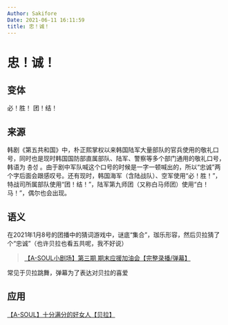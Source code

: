 ```yaml
---
Author: Sakifore
Date: 2021-06-11 16:11:59
title: 忠！诚！
---
```

# 忠！诚！

## 变体

 必！胜！   团！结！

## 来源

韩剧《第五共和国》中，朴正熙掌权以来韩国陆军大量部队的官兵使用的敬礼口号，同时也是现时韩国国防部直属部队、陆军、警察等多个部门通用的敬礼口号，韩语为 충성 。由于剧中军队喊这个口号的时候是一字一顿喊出的，所以“忠诚”两个字后面会跟感叹号。还有现时，韩国海军（含陆战队）、空军使用“必！胜！”，特战司所属部队使用“团！结！”，陆军第九师团（又称白马师团）使用“白！马！”，偶尔也会出现。

## 语义

在2021年1月8号的团播中的猜词游戏中，谜底“集合”，珈乐形容，然后贝拉猜了个“忠诚”（也许贝拉也看五共呢，我不好说）
>[【A-SOUL小剧场】第三期 期末应援加油会【完整录播/弹幕】](https://www.bilibili.com/video/BV1554y147v2?p=4&t=23m)

常见于贝拉跳舞，弹幕为了表达对贝拉的喜爱

## 应用

[【A-SOUL】十分满分的好女人【贝拉】](https://www.bilibili.com/video/BV1Gy4y1e7Xb)
